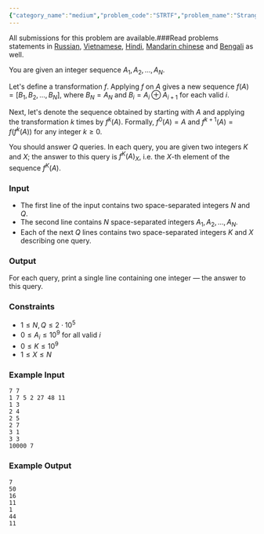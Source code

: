 ```yaml
---
{"category_name":"medium","problem_code":"STRTF","problem_name":"Strange Transform","languages_supported":{"0":"C","1":"CPP14","2":"JAVA","3":"PYTH","4":"PYTH 3.6","5":"PYPY","6":"CS2","7":"PAS fpc","8":"PAS gpc","9":"RUBY","10":"PHP","11":"GO","12":"NODEJS","13":"HASK","14":"rust","15":"SCALA","16":"swift","17":"D","18":"PERL","19":"FORT","20":"WSPC","21":"ADA","22":"CAML","23":"ICK","24":"BF","25":"ASM","26":"CLPS","27":"PRLG","28":"ICON","29":"SCM qobi","30":"PIKE","31":"ST","32":"NICE","33":"LUA","34":"BASH","35":"NEM","36":"LISP sbcl","37":"LISP clisp","38":"SCM guile","39":"JS","40":"ERL","41":"TCL","42":"kotlin","43":"PERL6","44":"TEXT","45":"SCM chicken","46":"PYP3","47":"CLOJ","48":"COB","49":"FS"},"max_timelimit":1.5,"source_sizelimit":50000,"problem_author":"bciobanu","problem_tester":null,"date_added":"1-11-2018","tags":{"0":"bciobanu","1":"bitwise","2":"medium","3":"meet","4":"precomputation","5":"snckpe19","6":"taran_1407"},"editorial_url":"https://discuss.codechef.com/problems/STRTF","time":{"view_start_date":1541269800,"submit_start_date":1541269800,"visible_start_date":1541269800,"end_date":1735669800},"is_direct_submittable":false,"layout":"problem"}
---
```

<span class="solution-visible-txt">All submissions for this problem are available.</span>###Read problems statements in [Russian](http://www.codechef.com/download/translated/S19PETST/russian/STRTF.pdf), [Vietnamese](http://www.codechef.com/download/translated/S19PETST/vietnamese/STRTF.pdf), [Hindi](http://www.codechef.com/download/translated/S19PETST/hindi/STRTF.pdf), [Mandarin chinese](http://www.codechef.com/download/translated/S19PETST/mandarin/STRTF.pdf) and [Bengali](http://www.codechef.com/download/translated/S19PETST/bengali/STRTF.pdf) as well.

You are given an integer sequence $A_1, A_2, \ldots, A_N$.

Let's define a transformation $f$. Applying $f$ on $A$ gives a new sequence $f(A) = [B_1, B_2, \ldots, B_N]$, where $B_N = A_N$ and $B_i = A_i \oplus A_{i+1}$ for each valid $i$.

Next, let's denote the sequence obtained by starting with $A$ and applying the transformation $k$ times by $f^k(A)$. Formally, $f^0(A) = A$ and $f^{k+1}(A) = f(f^k(A))$ for any integer $k \ge 0$.

You should answer $Q$ queries. In each query, you are given two integers $K$ and $X$; the answer to this query is $f^K(A)_X$, i.e. the $X$-th element of the sequence $f^K(A)$.

### Input
- The first line of the input contains two space-separated integers $N$ and $Q$.
- The second line contains $N$ space-separated integers $A_1, A_2, \ldots, A_N$.
- Each of the next $Q$ lines contains two space-separated integers $K$ and $X$ describing one query.

### Output
For each query, print a single line containing one integer — the answer to this query.

### Constraints 
- $1 \le N, Q \le 2 \cdot 10^5$ 
- $0 \le A_i \le 10^9$ for all valid $i$ 
- $0 \le K \le 10^9$
- $1 \le X \le N$ 

### Example Input
```
7 7
1 7 5 2 27 48 11
1 3
2 4
2 5
2 7
3 1
3 3
10000 7
```

### Example Output
```
7
50
16
11
1
44
11
```
